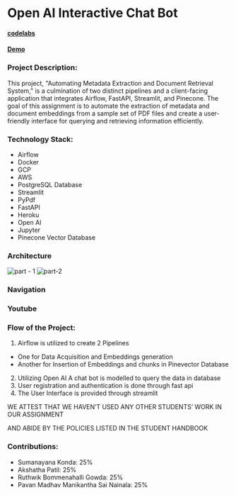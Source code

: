# Open AI Interactive Chat Bot

#### [codelabs](https://codelabs-preview.appspot.com/?file_id=16mdL8dZQ83-4-dlF7DsDiW4hhAcy46rbm-nsTOuCowg#0)

#### [Demo](https://youtu.be/gnB77xYr11E)


### Project Description:

This project, "Automating Metadata Extraction and Document Retrieval System," is a culmination of two distinct pipelines and a client-facing application that integrates Airflow, FastAPI, Streamlit, and Pinecone. The goal of this assignment is to automate the extraction of metadata and document embeddings from a sample set of PDF files and create a user-friendly interface for querying and retrieving information efficiently.



### Technology Stack:
- Airflow
- Docker
- GCP
- AWS
- PostgreSQL Database
- Streamlit
- PyPdf
- FastAPI
- Heroku
- Open AI
- Jupyter
- Pinecone Vector Database

### Architecture

![part - 1](https://github.com/BigDataIA-Fall2023-Team3/Assignment-3/assets/114708712/3e6327d3-1fd1-42da-ae35-508f40ac2cca)
![part-2](https://github.com/BigDataIA-Fall2023-Team3/Assignment-3/assets/114708712/fa2a77dd-43d1-4057-9d2a-9fa8869b9630)

### Navigation


### Youtube


### Flow of the Project:

1. Airflow is utilized to create 2 Pipelines
- One for Data Acquisition and Embeddings generation
- Another for Insertion of Embeddings and chunks in Pinevector Database
2. Utilizing Open AI A chat bot is modelled to query the data in database
3. User registration and authentication is done through fast api
4. The User Interface is provided through streamlit


WE ATTEST THAT WE HAVEN’T USED ANY OTHER STUDENTS’ WORK IN OUR ASSIGNMENT

AND ABIDE BY THE POLICIES LISTED IN THE STUDENT HANDBOOK

 ### Contributions: 

- Sumanayana Konda: 25%
- Akshatha Patil: 25%
- Ruthwik Bommenahalli Gowda: 25%
- Pavan Madhav Manikantha Sai Nainala: 25%
